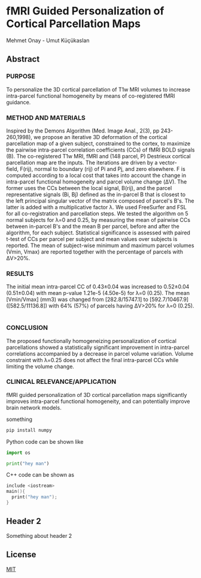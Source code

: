 # fMRI Guided Personalization of Cortical Parcellation Maps

Mehmet Onay - Umut Küçükaslan

## Abstract
### PURPOSE
To personalize the 3D cortical parcellation of T1w MRI volumes to increase intra-parcel functional homogeneity by means of co-registered fMRI guidance. 
 
### METHOD AND MATERIALS
Inspired by the Demons Algorithm (Med. Image Anal., 2(3), pp 243-260,1998), we propose an iterative 3D deformation of the cortical parcellation map of a given subject, constrained to the cortex, to maximize the pairwise intra-parcel correlation coefficients (CCs) of fMRI BOLD signals (B). The co-registered T1w MRI, fMRI and (148 parcel, P) Destrieux cortical parcellation map are the inputs. The iterations are driven by a vector-field, F(rij), normal to boundary (rij) of Pi and Pj, and zero elsewhere. F is computed according to a local cost that takes into account the change in intra-parcel functional homogeneity and parcel volume change (ΔV). The former uses the CCs between the local signal, B(rij), and the parcel representative signals (Bi, Bj) defined as the in-parcel B that is closest to the left principal singular vector of the matrix composed of parcel's B's. The latter is added with a multiplicative factor λ. We used FreeSurfer and FSL for all co-registration and parcellation steps. We tested the algorithm on 5 normal subjects for λ=0 and 0.25, by measuring the mean of pairwise CCs between in-parcel B's and the mean B per parcel, before and after the algorithm, for each subject. Statistical significance is assessed with paired t-test of CCs per parcel per subject and mean values over subjects is reported. The mean of subject-wise minimum and maximum parcel volumes (Vmin, Vmax) are reported together with the percentage of parcels with ΔV>20%.
 
### RESULTS
The initial mean intra-parcel CC of 0.43±0.04 was increased to 0.52±0.04 (0.51±0.04) with mean p-value 1.21e-5 (4.50e-5) for λ=0 (0.25). The mean [Vmin/Vmax] (mm3) was changed from [282.8/15747.1] to [592.7/10467.9] ([582.5/11136.8]) with 64% (57%) of parcels having ΔV>20% for λ=0 (0.25).
 
### CONCLUSION
The proposed functionally homogeneizing personalization of cortical parcellations showed a statistically significant improvement in intra-parcel correlations accompanied by a decrease in parcel volume variation. Volume constraint with λ=0.25 does not affect the final intra-parcel CCs while limiting the volume change.
 
### CLINICAL RELEVANCE/APPLICATION
fMRI guided personalization of 3D cortical parcellation maps significantly improves intra-parcel functional homogeneity, and can potentially improve brain network models.


something

```bash
pip install numpy
```

Python code can be shown like
```python
import os

print("hey man")
```

C++ code can be shown as 
```c++
include <iostream>
main(){
  print("hey man");
}
```

## Header 2
Something about header 2

## License
[MIT](https://choosealicense.com/licenses/mit/)

